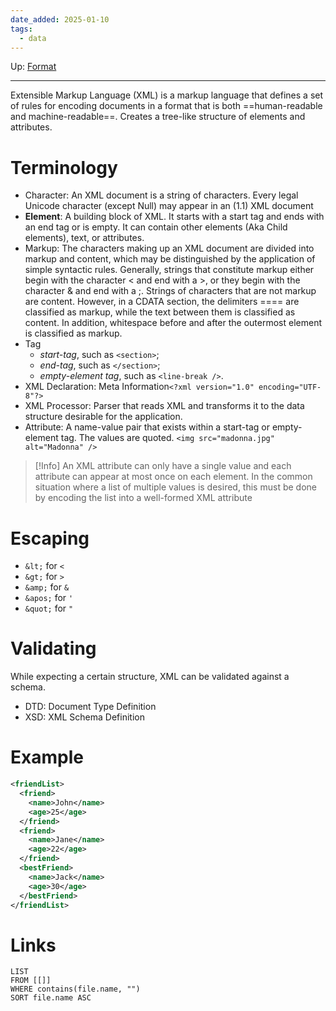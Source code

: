 ```yaml
---
date_added: 2025-01-10
tags:
  - data
---
```

Up: [Format](Format.md)
___
Extensible Markup Language (XML) is a markup language that defines a set of rules for encoding documents in a format that is both ==human-readable and machine-readable==. Creates a tree-like structure of elements and attributes.


# Terminology

- Character: An XML document is a string of characters. Every legal Unicode character (except Null) may appear in an (1.1) XML document
- **Element**: A building block of XML. It starts with a start tag and ends with an end tag or is empty. It can contain other elements (Aka Child elements), text, or attributes.
- Markup: The characters making up an XML document are divided into markup and content, which may be distinguished by the application of simple syntactic rules. Generally, strings that constitute markup either begin with the character < and end with a >, or they begin with the character & and end with a ;. Strings of characters that are not markup are content. However, in a CDATA section, the delimiters ==<![CDATA[ and ]]>== are classified as markup, while the text between them is classified as content. In addition, whitespace before and after the outermost element is classified as markup.
- Tag
	- _start-tag_, such as `<section>`;
	- _end-tag_, such as `</section>`;
	- _empty-element tag_, such as `<line-break />`.
- XML Declaration: Meta Information`<?xml version="1.0" encoding="UTF-8"?>`
- XML Processor: Parser that reads XML and transforms it to the data structure desirable for the application.
- Attribute: A name-value pair that exists within a start-tag or empty-element tag. The values are quoted. `<img src="madonna.jpg" alt="Madonna" />`
>[!Info]
>An XML attribute can only have a single value and each attribute can appear at most once on each element. In the common situation where a list of multiple values is desired, this must be done by encoding the list into a well-formed XML attribute

# Escaping
- `&lt;` for `<`
- `&gt;` for `>`
- `&amp;` for `&`
- `&apos;` for `'`
- `&quot;` for `"`
# Validating 
While expecting a certain structure, XML can be validated against a schema. 
- DTD: Document Type Definition
- XSD: XML Schema Definition
# Example

```XML
<friendList>
  <friend>
    <name>John</name>
    <age>25</age>
  </friend>
  <friend>
    <name>Jane</name>
    <age>22</age>
  </friend>
  <bestFriend>
    <name>Jack</name>
    <age>30</age>
  </bestFriend>
</friendList>
```

# Links
```dataview
LIST
FROM [[]]
WHERE contains(file.name, "")
SORT file.name ASC
```
